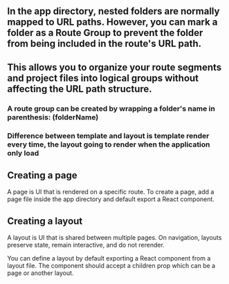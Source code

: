 ## In the app directory, nested folders are normally mapped to URL paths. However, you can mark a folder as a Route Group to prevent the folder from being included in the route's URL path.

## This allows you to organize your route segments and project files into logical groups without affecting the URL path structure.

### A route group can be created by wrapping a folder's name in parenthesis: (folderName)

### Difference between template and layout is template render every time, the layout going to render when the application only load

## Creating a page

A page is UI that is rendered on a specific route. To create a page, add a page file inside the app directory and default export a React component.

## Creating a layout

A layout is UI that is shared between multiple pages. On navigation, layouts preserve state, remain interactive, and do not rerender.

You can define a layout by default exporting a React component from a layout file. The component should accept a children prop which can be a page or another layout.
